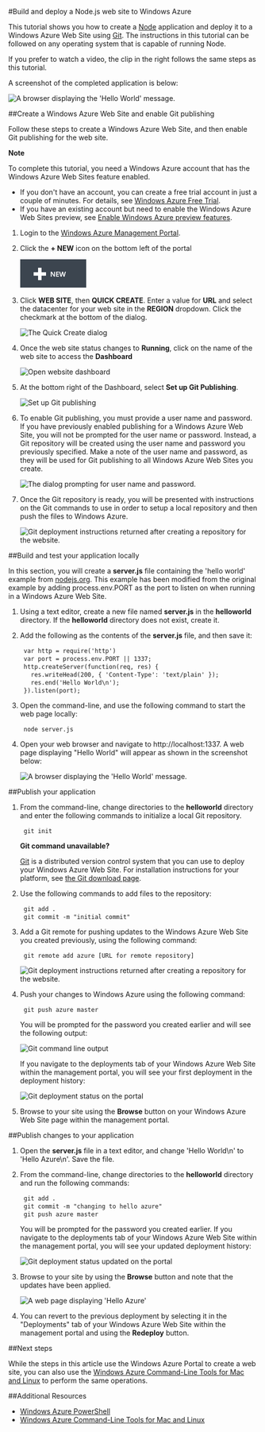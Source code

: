 <properties linkid="dev-nodejs-website" urldisplayname="Node.js Website" headerexpose="" pagetitle="Node.js Application using a Windows Azure Website" metakeywords="Azure Node.js tutorial, Azure Node.js, Azure Node.js tutorial" footerexpose="" metadescription="A tutorial that demonstrates building and deploying a Node.js application to a Windows Azure Website" umbraconavihide="0" disquscomments="1"></properties>

#Build and deploy a Node.js web site to Windows Azure

This tutorial shows you how to create a [Node] application and deploy it to a Windows Azure Web Site using [Git]. The instructions in this tutorial can be followed on any operating system that is capable of running Node.

If you prefer to watch a video, the clip in the right follows the same steps as this tutorial.
 
A screenshot of the completed application is below:

![A browser displaying the 'Hello World' message.][helloworld-completed]

##Create a Windows Azure Web Site and enable Git publishing

Follow these steps to create a Windows Azure Web Site, and then enable Git publishing for the web site.

<div class="dev-callout"><strong>Note</strong>
<p>To complete this tutorial, you need a Windows Azure account that has the Windows Azure Web Sites feature enabled.</p>
<ul>
<li>If you don't have an account, you can create a free trial account  in just a couple of minutes. For details, see <a href="http://www.windowsazure.com/en-us/pricing/free-trial/?WT.mc_id=A7171371E" target="_blank">Windows Azure Free Trial</a>.</li>
<li>If you have an existing account but need to enable the Windows Azure Web Sites preview, see <a href="../create-a-windows-azure-account/#enable" target="_blank">Enable Windows Azure preview features</a>.</li>
</ul>
</div>

1. Login to the [Windows Azure Management Portal].

2. Click the **+ NEW** icon on the bottom left of the portal

    ![The Windows Azure Portal with the +NEW link highlighted.][portal-new-website]

3. Click **WEB SITE**, then **QUICK CREATE**. Enter a value for **URL** and select the datacenter for your web site in the **REGION** dropdown. Click the checkmark at the bottom of the dialog.

    ![The Quick Create dialog][portal-quick-create]

4. Once the web site status changes to **Running**, click on the name of the web site to access the **Dashboard**

	![Open website dashboard][go-to-dashboard]

6. At the bottom right of the Dashboard, select **Set up Git Publishing**.

	![Set up Git publishing][setup-git-publishing]

7. To enable Git publishing, you must provide a user name and password. If you have previously enabled publishing for a Windows Azure Web Site, you will not be prompted for the user name or password. Instead, a Git repository will be created using the user name and password you previously specified. Make a note of the user name and password, as they will be used for Git publishing to all Windows Azure Web Sites you create.

	![The dialog prompting for user name and password.][portal-git-username-password]

8. Once the Git repository is ready, you will be presented with instructions on the Git commands to use in order to setup a local repository and then push the files to Windows Azure.

	![Git deployment instructions returned after creating a repository for the website.][git-instructions]

##Build and test your application locally

In this section, you will create a **server.js** file containing the 'hello world' example from [nodejs.org]. This example has been modified from the original example by adding process.env.PORT as the port to listen on when running in a Windows Azure Web Site.

1. Using a text editor, create a new file named **server.js** in the **helloworld** directory. If the **helloworld** directory does not exist, create it.
2. Add the following as the contents of the **server.js** file, and then save it:

        var http = require('http')
        var port = process.env.PORT || 1337;
        http.createServer(function(req, res) {
          res.writeHead(200, { 'Content-Type': 'text/plain' });
          res.end('Hello World\n');
        }).listen(port);

3. Open the command-line, and use the following command to start the web page locally:

        node server.js
    <div chunk="../Chunks/install-dev-tools.md" />

4. Open your web browser and navigate to http://localhost:1337. A web page displaying "Hello World" will appear as shown in the screenshot below:

    ![A browser displaying the 'Hello World' message.][helloworld-localhost]

##Publish your application

1. From the command-line, change directories to the **helloworld** directory and enter the following commands to initialize a local Git repository. 

		git init

	<div class="dev-callout"><strong>Git command unavailable?</strong>
	<p><a href="http://git-scm.com/" target="_blank">Git</a> is a distributed version control system that you can use to deploy your Windows Azure Web Site. For installation instructions for your platform, see <a href="http://git-scm.com/download" target="_blank">the Git download page</a>.</p>
	</div>

2. Use the following commands to add files to the repository:

		git add .
		git commit -m "initial commit"

3. Add a Git remote for pushing updates to the Windows Azure Web Site you created previously, using the following command:

		git remote add azure [URL for remote repository]

    ![Git deployment instructions returned after creating a repository for the website.][git-instructions]

4. Push your changes to Windows Azure using the following command:

		git push azure master

	You will be prompted for the password you created earlier and will see the following output:
	
	![Git command line output][git-push-azure]
    
	If you navigate to the deployments tab of your Windows Azure Web Site within the management portal, you will see your first deployment in the deployment history:

	![Git deployment status on the portal][git-deployments-first] 

5. Browse to your site using the **Browse** button on your Windows Azure Web Site page within the management portal.

##Publish changes to your application

1. Open the **server.js** file in a text editor, and change 'Hello World\n' to 'Hello Azure\n'. Save the file.
2. From the command-line, change directories to the **helloworld** directory and run the following commands:

		git add .
		git commit -m "changing to hello azure"
		git push azure master

	You will be prompted for the password you created earlier. If you navigate to the deployments tab of your Windows Azure Web Site within the management portal, you will see your updated deployment history:
	
	![Git deployment status updated on the portal][git-deployments-second]

3. Browse to your site by using the **Browse** button and note that the updates have been applied.

	![A web page displaying 'Hello Azure'][helloworld-completed]

4. You can revert to the previous deployment by selecting it in the "Deployments" tab of your Windows Azure Web Site within the management portal and using the **Redeploy** button.

##Next steps

While the steps in this article use the Windows Azure Portal to create a web site, you can also use the [Windows Azure Command-Line Tools for Mac and Linux] to perform the same operations.

##Additional Resources

* [Windows Azure PowerShell]
* [Windows Azure Command-Line Tools for Mac and Linux]

[Windows Azure PowerShell]: /en-us/develop/nodejs/how-to-guides/powershell-cmdlets/
[Node]: http://nodejs.org/
[nodejs.org]: http://nodejs.org/
[Git]: http://git-scm.com/
[Windows Azure Management Portal]: http://manage.windowsazure.com
[Windows Azure Command-Line Tools for Mac and Linux]: /en-us/develop/nodejs/how-to-guides/command-line-tools/

[helloworld-completed]: ../Media/helloazure.png
[helloworld-localhost]: ../Media/helloworldlocal.png
[portal-new-website]: ../../Shared/Media/plus-new.png
[portal-quick-create]: ../../Shared/Media/create-quick-website.png
[portal-website-list]: ../Media/list-of-websites.png
[portal-git-username-password]: ../../Shared/Media/git-deployment-credentials.png
[git-instructions]: ../../Shared/Media/git_instructions.png
[git-push-azure]: ../Media/git_push_azure.png
[git-deployments-first]: ../Media/git_deployments_first.png
[git-deployments-second]: ../Media/git_deployments_second.png
[portal-website-stop-delete]: ../../Shared/Media/stop-delete-icons.png
[setup-git-publishing]: ../../Shared/Media/setup_git_publishing.png
[go-to-dashboard]: ../../Shared/Media/go_to_dashboard.png